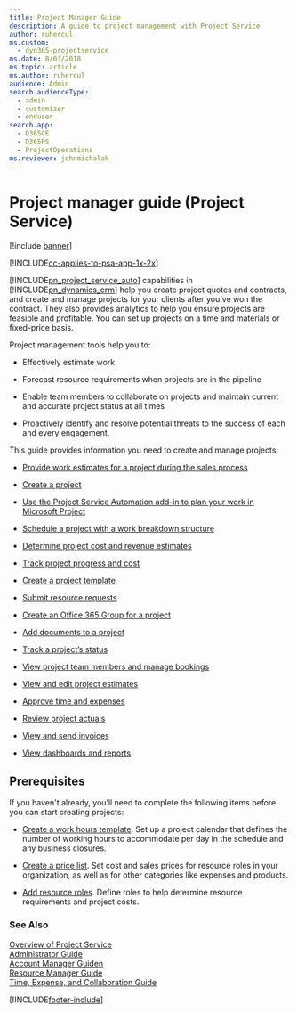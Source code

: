 ```yaml
---
title: Project Manager Guide
description: A guide to project management with Project Service
author: ruhercul
ms.custom: 
  - dyn365-projectservice
ms.date: 8/03/2018
ms.topic: article
ms.author: ruhercul
audience: Admin
search.audienceType: 
  - admin
  - customizer
  - enduser
search.app: 
  - D365CE
  - D365PS
  - ProjectOperations
ms.reviewer: johnmichalak
---
```

# Project manager guide (Project Service)

[!include [banner](../includes/psa-now-project-operations.md)]

[!INCLUDE[cc-applies-to-psa-app-1x-2x](../includes/cc-applies-to-psa-app-1x-2x.md)]

[!INCLUDE[pn_project_service_auto](../includes/pn-project-service-auto.md)] capabilities in [!INCLUDE[pn_dynamics_crm](../includes/pn-dynamics-crm.md)] help you create project quotes and contracts, and create and manage projects for your clients after you’ve won the contract. They also provides analytics to help you ensure projects are feasible and profitable. You can set up projects on a time and materials or fixed-price basis.  
  
 Project management tools help you to:  
  
-   Effectively estimate work  
  
-   Forecast resource requirements when projects are in the pipeline  
  
-   Enable team members to collaborate on projects and maintain current and accurate project status at all times  
  
-   Proactively identify and resolve potential threats to the success of each and every engagement.  
  
This guide provides information you need to create and manage projects:  
  
-   [Provide work estimates for a project during the sales process](../psa/provide-estimates-project-during-sales-process.md)  
  
-   [Create a project](../psa/create-project.md)  
  
-   [Use the Project Service Automation add-in to plan your work in Microsoft Project](../psa/add-plan-work-microsoft-project.md)  
  
-   [Schedule a project with a work breakdown structure](../psa/schedule-project-work-breakdown-structure.md)  
  
-   [Determine project cost and revenue estimates](../psa/determine-project-cost-revenue-estimates.md)  
  
-   [Track project progress and cost](../psa/track-project-progress-cost.md)  
  
-   [Create a project template](../psa/create-project-template.md)  
  
-   [Submit resource requests](../psa/submit-resource-requests.md)  
  
-   [Create an Office 365 Group for a project](../psa/create-office-365-group-project.md)  
  
-   [Add documents to a project](../psa/add-documents-project.md)  
  
-   [Track a project’s status](../psa/track-project-status.md)  
  
-   [View project team members and manage bookings](../psa/view-project-team-members-manage-bookings.md)  
  
-   [View and edit project estimates](../psa/view-edit-project-estimates.md)  
  
-   [Approve time and expenses](../psa/approve-time-expenses.md)  
  
-   [Review project actuals](../psa/review-project-actuals.md)  
  
-   [View and send invoices](../psa/view-send-invoices.md)  
  
-   [View dashboards and reports](../psa/view-dashboards-reports.md)  
  
## Prerequisites  
 If you haven't already, you’ll need to complete the following items before you can start creating projects:  
  
-   [Create a work hours template](../psa/create-work-hours-template.md). Set up a project calendar that defines the number of working hours to accommodate per day in the schedule and any business closures.  
  
-   [Create a price list](../psa/create-price-list.md). Set cost and sales prices for resource roles in your organization, as well as for other categories like expenses and products.  
  
-   [Add resource roles](../psa/add-resource-roles.md). Define roles to help determine resource requirements and project costs.  
  
### See Also  
 [Overview of Project Service](../psa/overview.md)   
 [Administrator Guide](../psa/admin-guide.md)   
 [Account Manager Guiden](../psa/account-manager-guide.md)   
 [Resource Manager Guide](../psa/resource-manager-guide.md)   
 [Time, Expense, and Collaboration Guide](../psa/time-expense-collaboration-guide.md)



[!INCLUDE[footer-include](../includes/footer-banner.md)]
